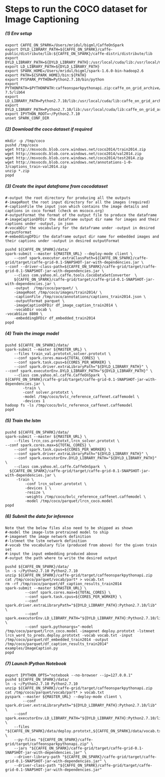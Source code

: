 Steps to run the COCO dataset for Image Captioning
==================================================
##### (1) Env setup
    export CAFFE_ON_SPARK=/Users/mridul/bigml/CaffeOnSpark
    export DYLD_LIBRARY_PATH=${CAFFE_ON_SPARK}/caffe-public/distribute/lib:${CAFFE_ON_SPARK}/caffe-distri/distribute/lib
    export DYLD_LIBRARY_PATH=${DYLD_LIBRARY_PATH}:/usr/local/cuda/lib:/usr/local/mkl/lib/intel64/
    export LD_LIBRARY_PATH=${DYLD_LIBRARY_PATH}
    export SPARK_HOME=/Users/mridul/bigml/spark-1.6.0-bin-hadoop2.6
    export PATH=${SPARK_HOME}/bin:${PATH}
    export PYSPARK_PYTHON=Python2.7.10/bin/python
    export PYTHONPATH=$PYTHONPATH:caffeonsparkpythonapi.zip:caffe_on_grid_archive/lib64:/usr/local/cuda-7.5/lib64
    export LD_LIBRARY_PATH=Python2.7.10/lib:/usr/local/cuda/lib:caffe_on_grid_archive/lib64/mkl/intel64/:${LD_LIBRARY_PATH}
    export DYLD_LIBRARY_PATH=Python2.7.10/lib:/usr/local/cuda/lib:caffe_on_grid_archive/lib64/mkl/intel64/:${LD_LIBRARY_PATH}
    export IPYTHON_ROOT=~/Python2.7.10
    unset SPARK_CONF_DIR

##### (2) Download the coco dataset if required

    mkdir -p /tmp/coco
    pushd /tmp/coco
    wget http://msvocds.blob.core.windows.net/coco2014/train2014.zip
    wget http://msvocds.blob.core.windows.net/coco2014/val2014.zip
    wget http://msvocds.blob.core.windows.net/coco2014/test2014.zip
    wget http://msvocds.blob.core.windows.net/annotations-1-0-3/captions_train-val2014.zip
    unzip *.zip
    popd

##### (3) Create the input dataframe from cocodataset
    #-output the root directory for producing all the outputs
    #-imageRoot the root input directory for all the images (required)
    #-captionFile the input json which contains the image details and captions in coco format (check on mscoco.org)
    #-outputFormat the format of the output file to produce the dataframe
    #-imageCaptionDFDir the dataframe output dir name for images and their captions under -output, in json
    #-vocabDir the vocabulary for the dataframe under -output in desired outputFormat
    #-embeddingDFDir the dataframe output dir name for embedded images and their captions under -output in desired outputFormat
   
    pushd ${CAFFE_ON_SPARK}/data/
    spark-submit --master ${MASTER_URL} --deploy-mode client \
        --conf spark.executor.extraClassPath=${CAFFE_ON_SPARK}/caffe-grid/target/caffe-grid-0.1-SNAPSHOT-jar-with-dependencies.jar \
	--conf --driver-class-path=${CAFFE_ON_SPARK}/caffe-grid/target/caffe-grid-0.1-SNAPSHOT-jar-with-dependencies.jar \
        --class com.yahoo.ml.caffe.tools.CocoDataSetConverter  \
        ${CAFFE_ON_SPARK}/caffe-grid/target/caffe-grid-0.1-SNAPSHOT-jar-with-dependencies.jar \
        -output  /tmp/coco/parquet/ \
        -imageRoot /tmp/coco/images/train2014/ \
        -captionFile /tmp/coco/annotations/captions_train2014.json \
        -outputFormat parquet \
        -imageCaptionDFDir df_image_caption_train2014 \
        -vocabDir vocab \
	-vocabSize 8800 \
        -embeddingDFDir df_embedded_train2014
    popd

##### (4) Train the image model
    pushd ${CAFFE_ON_SPARK}/data/
    spark-submit --master ${MASTER_URL} \
        --files train_val.prototxt,solver.prototxt \
        --conf spark.cores.max=${TOTAL_CORES} \
        --conf spark.task.cpus=${CORES_PER_WORKER} \
    	--conf spark.driver.extraLibraryPath="${DYLD_LIBRARY_PATH}" \
	--conf spark.executorEnv.DYLD_LIBRARY_PATH="${DYLD_LIBRARY_PATH}" \
        --class com.yahoo.ml.caffe.CaffeOnSpark  \
	${CAFFE_ON_SPARK}/caffe-grid/target/caffe-grid-0.1-SNAPSHOT-jar-with-dependencies.jar \
            -train \
            -conf solver.prototxt \
            -model /tmp/coco/bvlc_reference_caffenet.caffemodel \
            -devices 1
    hadoop fs -ls /tmp/coco/bvlc_reference_caffenet.caffemodel
    popd
##### (5) Train the lstm
    pushd ${CAFFE_ON_SPARK}/data/
    spark-submit --master ${MASTER_URL} \
        --files lrcn_cos.prototxt,lrcn_solver.prototxt \
	--conf spark.cores.max=${TOTAL_CORES} \
        --conf spark.task.cpus=${CORES_PER_WORKER} \
        --conf spark.driver.extraLibraryPath="${DYLD_LIBRARY_PATH}" \
        --conf spark.executorEnv.DYLD_LIBRARY_PATH="${DYLD_LIBRARY_PATH}" \       
        --class com.yahoo.ml.caffe.CaffeOnSpark  \
  	  ${CAFFE_ON_SPARK}/caffe-grid/target/caffe-grid-0.1-SNAPSHOT-jar-with-dependencies.jar \
	     -train \
             -conf lrcn_solver.prototxt \
             -devices 1 \
             -resize \
             -weights /tmp/coco/bvlc_reference_caffenet.caffemodel \
             -model /tmp/coco/parquet/lrcn_coco.model
    popd

##### (6) Submit the data for inference
    Note that the below files also need to be shipped as shown
    #-model the image-lstm pretrained model to ship 
    #-imagenet the image network definition
    #-lstmnet the lstm network definition
    #-vocab the vocabulary file (produced from above) for the given train set
    #-input the input embedding produced above
    #-output the path where to write the desired output

    pushd ${CAFFE_ON_SPARK}/data/
    ln -s ~/Python2.7.10 Python2.7.10
    unzip ${CAFFE_ON_SPARK}/caffe-grid/target/caffeonsparkpythonapi.zip
    cat /tmp/coco/parquet/vocab/part* > vocab.txt
    rm -rf /tmp/coco/parquet/df_caption_results_train2014
    spark-submit --master ${MASTER_URL} \
    		 --conf spark.cores.max=${TOTAL_CORES} \
    		 --conf spark.task.cpus=${CORES_PER_WORKER} \    
    		 --conf spark.driver.extraLibraryPath="${DYLD_LIBRARY_PATH}:Python2.7.10/lib" \
    		 --conf spark.executorEnv.LD_LIBRARY_PATH="${DYLD_LIBRARY_PATH}:Python2.7.10/lib" \
    		 --conf spark.pythonargs="-model /tmp/coco/parquet/lrcn_coco.model -imagenet deploy.prototxt -lstmnet lrcn_word_to_preds.deploy.prototxt -vocab vocab.txt -input /tmp/coco/parquet/df_embedded_train2014 -output /tmp/coco/parquet/df_caption_results_train2014" examples/ImageCaption.py
    popd
##### (7) Launch IPython Notebook
    export IPYTHON_OPTS="notebook --no-browser --ip=127.0.0.1"
    pushd ${CAFFE_ON_SPARK}/data/
    ln -s ~/Python2.7.10 Python2.7.10
    unzip ${CAFFE_ON_SPARK}/caffe-grid/target/caffeonsparkpythonapi.zip
    cat /tmp/coco/parquet/vocab/part* > vocab.txt
    pyspark --master ${MASTER_URL} --deploy-mode client \    
    	    --conf spark.driver.extraLibraryPath="${DYLD_LIBRARY_PATH}:Python2.7.10/lib" \
	    --conf spark.executorEnv.LD_LIBRARY_PATH="${DYLD_LIBRARY_PATH}:Python2.7.10/lib" \
	    --files "${CAFFE_ON_SPARK}/data/deploy.prototxt,${CAFFE_ON_SPARK}/data/vocab.txt,${CAFFE_ON_SPARK}/data/lrcn_word_to_preds.deploy.prototxt,${CAFFE_ON_SPARK}/data/caffe/_caffe.so,${CAFFE_ON_SPARK}/data/train_val.prototxt,${CAFFE_ON_SPARK}/data/solver.prototxt,${CAFFE_ON_SPARK}/data/lrcn_cos.prototxt,${CAFFE_ON_SPARK}/data/lrcn_solver.prototxt" \
	    --py-files "${CAFFE_ON_SPARK}/caffe-grid/target/caffeonsparkpythonapi.zip" \
	    --jars "${CAFFE_ON_SPARK}/caffe-grid/target/caffe-grid-0.1-SNAPSHOT-jar-with-dependencies.jar" \
	    --driver-library-path "${CAFFE_ON_SPARK}/caffe-grid/target/caffe-grid-0.1-SNAPSHOT-jar-with-dependencies.jar" \
	    --driver-class-path "${CAFFE_ON_SPARK}/caffe-grid/target/caffe-grid-0.1-SNAPSHOT-jar-with-dependencies.jar"    